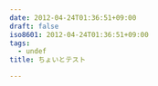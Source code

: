```yaml
---
date: 2012-04-24T01:36:51+09:00
draft: false
iso8601: 2012-04-24T01:36:51+09:00
tags:
  - undef
title: ちょいとテスト

---
```


    	